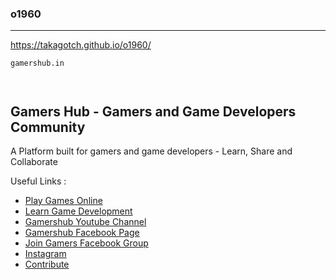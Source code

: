 ### o1960
---
https://takagotch.github.io/o1960/


```CNAME
gamershub.in
```

```
```

```
```






## Gamers Hub - Gamers and Game Developers Community

A Platform built for gamers and game developers - Learn, Share and Collaborate

Useful Links :

- [Play Games Online](https://takagotch.github.io/page351/)
- [Learn Game Development](https://tkvtv.com)
- [Gamershub Youtube Channel](https://www.youtube.com/channel/UCk92dcyJL1kl_JLljc6LxJQ)
- [Gamershub Facebook Page](https://www.facebook.com/takagotch)
- [Join Gamers Facebook Group](https://www.facebook.com/tkgcci)
- [Instagram](https://instagram.com/takagotch)
- [Contribute](https://github.com/takagotch)

